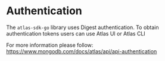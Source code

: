 # Authentication

The `atlas-sdk-go` library uses Digest authentication. 
To obtain authentication tokens users can use Atlas UI or Atlas CLI 

For more information please follow: https://www.mongodb.com/docs/atlas/api/api-authentication

